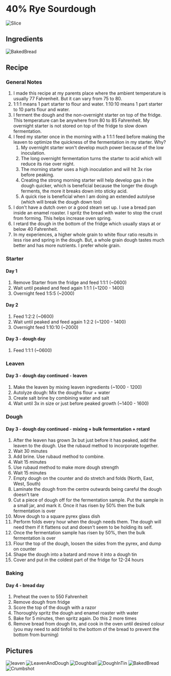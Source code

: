# 40% Rye Sourdough

![Slice](./20210509_Slice.jpg)

## Ingredients

![BakedBread](./Ingredients.png)

## Recipe

### General Notes

1.  I made this recipe at my parents place where the ambient temperature is usually 77 Fahrenheit. But it can vary from 75 to 80.
2.  1:1:1 means 1 part starter to flour and water. 1:10:10 means 1 part starter to 10 parts flour and water.
3.  I ferment the dough and the non-overnight starter on top of the fridge. This temperature can be anywhere from 80 to 85 Fahrenheit. My overnight starter is not stored on top of the fridge to slow down fermentation.
4.  I feed my starter once in the morning with a 1:1:1 feed before making the leaven to optimize the quickness of the fermentation in my starter. Why?
    1.  My overnight starter won't develop much power because of the low inoculation. 
    2.  The long overnight fermentation turns the starter to acid which will reduce its rise over night.
    3.  The morning starter uses a high inoculation and will hit 3x rise before peaking.
    4.  Creating the strong morning starter will help develop gas in the dough quicker, which is beneficial because the longer the dough ferments, the more it breaks down into sticky acid. 
    5.  A quick rise is beneficial when I am doing an extended autolyse (which will break the dough down too)
5.  I don't have a dutch oven or a good steam set up. I use a bread pan inside an enamel roaster. I spritz the bread with water to stop the crust from forming. This helps increase oven spring.
6.  I retard the dough in the bottom of the fridge which usually stays at or below 40 Fahrenheit.
7.  In my experiences, a higher whole grain to white flour ratio results in less rise and spring in the dough. But, a whole grain dough tastes much better and has more nutrients. I prefer whole grain.

### Starter

#### Day 1

1.  Remove Starter from the fridge and feed 1:1:1 (~0600)
2.  Wait until peaked and feed again 1:1:1 (~1200 - 1400)
3.  Overnight feed 1:5:5 (~2000)

#### Day 2

1.  Feed 1:2:2 (~0600)
2.  Wait until peaked and feed again 1:2:2 (~1200 - 1400)
3.  Overnight feed 1:10:10 (~2000)

#### Day 3 - dough day

1.  Feed 1:1:1 (~0600)

### Leaven

#### Day 3 - dough day continued - leaven

1.  Make the leaven by mixing leaven ingredients (~1000 - 1200)
2.  Autolyze dough: Mix the doughs flour + water
3.  Create salt brine by combining water and salt
4.  Wait until 3x in size or just before peaked growth (~1400 - 1600)

### Dough

#### Day 3 - dough day continued - mixing + bulk fermentation + retard

1.  After the leaven has grown 3x but just before it has peaked, add the leaven to the dough. Use the rubaud method to incorporate together.
2.  Wait 30 minutes
3.  Add brine. Use rubaud method to combine.
4.  Wait 15 minutes
5.  Use rubaud method to make more dough strength
6.  Wait 15 minutes
7.  Empty dough on the counter and do stretch and folds (North, East, West, South)    
8.  Laminate the dough from the centre outwards being careful the dough doesn't tare
9.  Cut a piece of dough off for the fermentation sample. Put the sample in a small jar, and mark it. Once it has risen by 50% then the bulk fermentation is over
10. Move dough to a square pyrex glass dish
11. Perform folds every hour when the dough needs them. The dough will need them if it flattens out and doesn't seem to be holding its self.
12. Once the fermentation sample has risen by 50%, then the bulk fermentation  is over
13. Flour the top of the dough, loosen the sides from the pyrex, and dump on counter
14. Shape the dough into a batard and move it into a dough tin
15. Cover and put in the coldest part of the fridge for 12-24 hours

### Baking

#### Day 4 - bread day

1.  Preheat the oven to 550 Fahrenheit
2.  Remove dough from fridge
3.  Score the top of the dough with a razor
4.  Thoroughly spritz the dough and enamel roaster with water
5.  Bake for 5 minutes, then spritz again. Do this 2 more times
6.  Remove bread from dough tin, and cook in the oven until desired colour (you may need to add tinfoil to the bottom of the bread to prevent the bottom from burning)

## Pictures

![leaven](./20210508_Leaven.jpg)
![LeavenAndDough](./20210508_LeavenAndDough.jpg)
![Doughball](./20210508_Doughball.jpg)
![DoughInTin](./20210509_DoughInTin.jpg)
![BakedBread](./20210509_BakedBread.jpg)
![Crumbshot](./20210509_Crumbshot.jpg)
